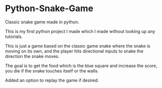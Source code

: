 # Python-Snake-Game
Classic snake game made in python.

This is my first python project I made which I made without looking up any tutorials.

This is just a game based on the classic game snake where the snake is moving on its own, and the player hits directional inputs to snake the direction the snake moves.

The goal is to get the food which is the blue square and increase the score, you die if the snake touches itself or the walls.

Added an option to replay the game if desired.
